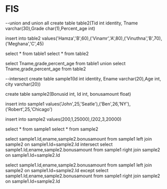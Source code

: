 # FIS
--union and union all
create table table2(Tid int identity,
Tname varchar(30),Grade char(1),Percent_age int)
 
insert into table2 values('Hamza','B',60),('Vinamr','A',80),('Vinuthna','B',70),
('Meghana','C',45)
 
select * from table1
select * from table2
 
select Tname,grade,percent_age from table1
union 
select Tname,grade,percent_age from table2
 
--intersect
create table sample1(Id int identity, Ename varchar(20),Age int, city varchar(20))
 
create table sample2(Bonusid int, Id int, bonusamount float)
 
insert into sample1 values('John',25,'Seatle'),('Ben',26,'NY'),('Robert',25,'Chicago')
 
insert into sample2 values(200,1,25000),(202,3,20000)
 
select * from sample1
select * from sample2
 
select sample1.Id,ename,sample2.bonusamount from sample1 left join sample2 on sample1.Id=sample2.Id
intersect
select sample1.Id,ename,sample2.bonusamount from sample1 right join sample2 on sample1.Id=sample2.Id
 
select sample1.Id,ename,sample2.bonusamount from sample1 left join sample2 on sample1.Id=sample2.Id
except
select sample1.Id,ename,sample2.bonusamount from sample1 right join sample2 on sample1.Id=sample2.Id
